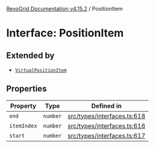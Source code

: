 [RevoGrid Documentation v4.15.2](README.md) / PositionItem

# Interface: PositionItem

## Extended by

- [`VirtualPositionItem`](Interface.VirtualPositionItem.md)

## Properties

| Property | Type | Defined in |
| ------ | ------ | ------ |
| `end` | `number` | [src/types/interfaces.ts:618](https://github.com/revolist/revogrid/blob/30cfedca97f5b42c948bd2668fa87c350d2411bd/src/types/interfaces.ts#L618) |
| `itemIndex` | `number` | [src/types/interfaces.ts:616](https://github.com/revolist/revogrid/blob/30cfedca97f5b42c948bd2668fa87c350d2411bd/src/types/interfaces.ts#L616) |
| `start` | `number` | [src/types/interfaces.ts:617](https://github.com/revolist/revogrid/blob/30cfedca97f5b42c948bd2668fa87c350d2411bd/src/types/interfaces.ts#L617) |
